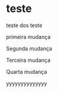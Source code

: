 # teste
teste dos teste

primeira mudança

Segunda mudança

Terceira mudança

Quarta mudança

yyyyyyyyyyyyyy
